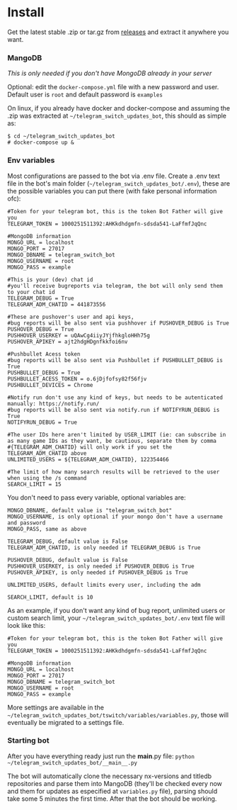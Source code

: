 # Install
Get the latest stable .zip or tar.gz from [releases](https://github.com/evertonstz/telegram_switch_updates_bot/releases) and extract it anywhere you want.
### MangoDB
*This is only needed if you don't have MongoDB already in your server*

Optional: edit the `docker-compose.yml` file with a new password and user. Default user is `root` and default password is `examples`

On linux, if you already have docker and docker-compose and assuming the .zip was extracted at `~/telegram_switch_updates_bot`, this should as simple as:
```
$ cd ~/telegram_switch_updates_bot
# docker-compose up &
```


### Env variables
Most configurations are passed to the bot via .env file. Create a .env text file in the bot's main folder (`~/telegram_switch_updates_bot/.env`), these are the possible variables you can put there (with fake personal information ofc):
```
#Token for your telegram bot, this is the token Bot Father will give you
TELEGRAM_TOKEN = 1000251511392:AHKkdhdgmfn-sdsda541-LaFfmfJqQnc

#MongoDB information
MONGO_URL = localhost
MONGO_PORT = 27017
MONGO_DBNAME = telegram_switch_bot
MONGO_USERNAME = root
MONGO_PASS = example

#This is your (dev) chat id
#you'll receive bugreports via telegram, the bot will only send them to your chat id
TELEGRAM_DEBUG = True
TELEGRAM_ADM_CHATID = 441873556

#These are pushover's user and api keys, 
#bug reports will be also sent via pushhover if PUSHOVER_DEBUG is True
PUSHOVER_DEBUG = True
PUSHHOVER_USERKEY = uQAwCg4iiyJYjfhkgloHHh75g
PUSHOVER_APIKEY = ajt2hdgHDgnfkkfoi6nv

#Pushbullet Acess token
#bug reports will be also sent via Pushbullet if PUSHBULLET_DEBUG is True
PUSHBULLET_DEBUG = True
PUSHBULLET_ACESS_TOKEN = o.6jDjfofsy82f56fjv
PUSHBULLET_DEVICES = Chrome

#Notify run don't use any kind of keys, but needs to be autenticated manually: https://notify.run/
#bug reports will be also sent via notify.run if NOTIFYRUN_DEBUG is True
NOTIFYRUN_DEBUG = True

#The user IDs here aren't limited by USER_LIMIT (ie: can subscribe in as many game IDs as they want, be cautious, separate them by comma
#{TELEGRAM_ADM_CHATID} will only work if you set the TELEGRAM_ADM_CHATID above
UNLIMITED_USERS = ${TELEGRAM_ADM_CHATID}, 122354466

#The limit of how many search results will be retrieved to the user when using the /s command
SEARCH_LIMIT = 15
```

You don't need to pass every variable, optional variables are:
```
MONGO_DBNAME, default value is "telegram_switch_bot"
MONGO_USERNAME, is only optional if your mongo don't have a username and password
MONGO_PASS, same as above

TELEGRAM_DEBUG, default value is False
TELEGRAM_ADM_CHATID, is only needed if TELEGRAM_DEBUG is True

PUSHOVER_DEBUG, default value is False
PUSHHOVER_USERKEY, is only needed if PUSHOVER_DEBUG is True
PUSHOVER_APIKEY, is only needed if PUSHOVER_DEBUG is True

UNLIMITED_USERS, default limits every user, including the adm

SEARCH_LIMIT, default is 10
```

As an example, if you don't want any kind of bug report, unlimited users or custom search limit, your `~/telegram_switch_updates_bot/.env` text file will look like this:
```
#Token for your telegram bot, this is the token Bot Father will give you
TELEGRAM_TOKEN = 1000251511392:AHKkdhdgmfn-sdsda541-LaFfmfJqQnc

#MongoDB information
MONGO_URL = localhost
MONGO_PORT = 27017
MONGO_DBNAME = telegram_switch_bot
MONGO_USERNAME = root
MONGO_PASS = example
```

More settings are available in the `~/telegram_switch_updates_bot/tswitch/variables/variables.py`, those will eventually be migrated to a settings file.

### Starting bot
After you have everything ready just run the __main__.py file: `python ~/telegram_switch_updates_bot/__main__.py`

The bot will automatically clone the necessary nx-versions and titledb repositories and parse them into MangoDB (they'll be checked every now and them for updates as especified at `variables.py` file), parsing should take some 5 minutes the first time. After that the bot should be working.
